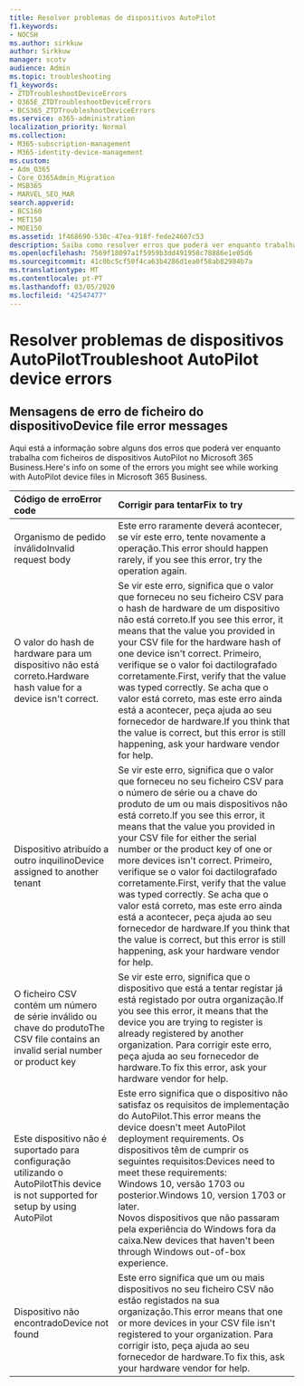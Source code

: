 ```yaml
---
title: Resolver problemas de dispositivos AutoPilot
f1.keywords:
- NOCSH
ms.author: sirkkuw
author: Sirkkuw
manager: scotv
audience: Admin
ms.topic: troubleshooting
f1_keywords:
- ZTDTroubleshootDeviceErrors
- O365E_ZTDTroubleshootDeviceErrors
- BCS365_ZTDTroubleshootDeviceErrors
ms.service: o365-administration
localization_priority: Normal
ms.collection:
- M365-subscription-management
- M365-identity-device-management
ms.custom:
- Adm_O365
- Core_O365Admin_Migration
- MSB365
- MARVEL_SEO_MAR
search.appverid:
- BCS160
- MET150
- MOE150
ms.assetid: 1f468690-530c-47ea-918f-fede24607c53
description: Saiba como resolver erros que poderá ver enquanto trabalha com ficheiros de dispositivos AutoPilot no Microsoft 365 Business.
ms.openlocfilehash: 7569f18097a1f5959b3dd491958c78886e1e05d6
ms.sourcegitcommit: 41c0bc5cf50f4ca63b4286d1ea0f58ab82984b7a
ms.translationtype: MT
ms.contentlocale: pt-PT
ms.lasthandoff: 03/05/2020
ms.locfileid: "42547477"
---
```

# <a name="troubleshoot-autopilot-device-errors"></a><span data-ttu-id="ea59a-103">Resolver problemas de dispositivos AutoPilot</span><span class="sxs-lookup"><span data-stu-id="ea59a-103">Troubleshoot AutoPilot device errors</span></span>

## <a name="device-file-error-messages"></a><span data-ttu-id="ea59a-104">Mensagens de erro de ficheiro do dispositivo</span><span class="sxs-lookup"><span data-stu-id="ea59a-104">Device file error messages</span></span>

<span data-ttu-id="ea59a-105">Aqui está a informação sobre alguns dos erros que poderá ver enquanto trabalha com ficheiros de dispositivos AutoPilot no Microsoft 365 Business.</span><span class="sxs-lookup"><span data-stu-id="ea59a-105">Here's info on some of the errors you might see while working with AutoPilot device files in Microsoft 365 Business.</span></span> 
  
|<span data-ttu-id="ea59a-106">**Código de erro**</span><span class="sxs-lookup"><span data-stu-id="ea59a-106">**Error code**</span></span>|<span data-ttu-id="ea59a-107">**Corrigir para tentar**</span><span class="sxs-lookup"><span data-stu-id="ea59a-107">**Fix to try**</span></span>|
|:-----|:-----|
|<span data-ttu-id="ea59a-108">Organismo de pedido inválido</span><span class="sxs-lookup"><span data-stu-id="ea59a-108">Invalid request body</span></span>  <br/> |<span data-ttu-id="ea59a-109">Este erro raramente deverá acontecer, se vir este erro, tente novamente a operação.</span><span class="sxs-lookup"><span data-stu-id="ea59a-109">This error should happen rarely, if you see this error, try the operation again.</span></span>  <br/> |
|<span data-ttu-id="ea59a-110">O valor do hash de hardware para um dispositivo não está correto.</span><span class="sxs-lookup"><span data-stu-id="ea59a-110">Hardware hash value for a device isn't correct.</span></span>  <br/> |<span data-ttu-id="ea59a-111">Se vir este erro, significa que o valor que forneceu no seu ficheiro CSV para o hash de hardware de um dispositivo não está correto.</span><span class="sxs-lookup"><span data-stu-id="ea59a-111">If you see this error, it means that the value you provided in your CSV file for the hardware hash of one device isn't correct.</span></span> <span data-ttu-id="ea59a-112">Primeiro, verifique se o valor foi dactilografado corretamente.</span><span class="sxs-lookup"><span data-stu-id="ea59a-112">First, verify that the value was typed correctly.</span></span> <span data-ttu-id="ea59a-113">Se acha que o valor está correto, mas este erro ainda está a acontecer, peça ajuda ao seu fornecedor de hardware.</span><span class="sxs-lookup"><span data-stu-id="ea59a-113">If you think that the value is correct, but this error is still happening, ask your hardware vendor for help.</span></span>  <br/> |
|<span data-ttu-id="ea59a-114">Dispositivo atribuído a outro inquilino</span><span class="sxs-lookup"><span data-stu-id="ea59a-114">Device assigned to another tenant</span></span>  <br/> |<span data-ttu-id="ea59a-115">Se vir este erro, significa que o valor que forneceu no seu ficheiro CSV para o número de série ou a chave do produto de um ou mais dispositivos não está correto.</span><span class="sxs-lookup"><span data-stu-id="ea59a-115">If you see this error, it means that the value you provided in your CSV file for either the serial number or the product key of one or more devices isn't correct.</span></span> <span data-ttu-id="ea59a-116">Primeiro, verifique se o valor foi dactilografado corretamente.</span><span class="sxs-lookup"><span data-stu-id="ea59a-116">First, verify that the value was typed correctly.</span></span> <span data-ttu-id="ea59a-117">Se acha que o valor está correto, mas este erro ainda está a acontecer, peça ajuda ao seu fornecedor de hardware.</span><span class="sxs-lookup"><span data-stu-id="ea59a-117">If you think that the value is correct, but this error is still happening, ask your hardware vendor for help.</span></span>  <br/> |
|<span data-ttu-id="ea59a-118">O ficheiro CSV contém um número de série inválido ou chave do produto</span><span class="sxs-lookup"><span data-stu-id="ea59a-118">The CSV file contains an invalid serial number or product key</span></span>  <br/> |<span data-ttu-id="ea59a-119">Se vir este erro, significa que o dispositivo que está a tentar registar já está registado por outra organização.</span><span class="sxs-lookup"><span data-stu-id="ea59a-119">If you see this error, it means that the device you are trying to register is already registered by another organization.</span></span> <span data-ttu-id="ea59a-120">Para corrigir este erro, peça ajuda ao seu fornecedor de hardware.</span><span class="sxs-lookup"><span data-stu-id="ea59a-120">To fix this error, ask your hardware vendor for help.</span></span>  <br/> |
|<span data-ttu-id="ea59a-121">Este dispositivo não é suportado para configuração utilizando o AutoPilot</span><span class="sxs-lookup"><span data-stu-id="ea59a-121">This device is not supported for setup by using AutoPilot</span></span>  <br/> | <span data-ttu-id="ea59a-122">Este erro significa que o dispositivo não satisfaz os requisitos de implementação do AutoPilot.</span><span class="sxs-lookup"><span data-stu-id="ea59a-122">This error means the device doesn't meet AutoPilot deployment requirements.</span></span> <span data-ttu-id="ea59a-123">Os dispositivos têm de cumprir os seguintes requisitos:</span><span class="sxs-lookup"><span data-stu-id="ea59a-123">Devices need to meet these requirements:</span></span>  <br/>  <span data-ttu-id="ea59a-124">Windows 10, versão 1703 ou posterior.</span><span class="sxs-lookup"><span data-stu-id="ea59a-124">Windows 10, version 1703 or later.</span></span>  <br/>  <span data-ttu-id="ea59a-125">Novos dispositivos que não passaram pela experiência do Windows fora da caixa.</span><span class="sxs-lookup"><span data-stu-id="ea59a-125">New devices that haven't been through Windows out-of-box experience.</span></span>  <br/> |
|<span data-ttu-id="ea59a-126">Dispositivo não encontrado</span><span class="sxs-lookup"><span data-stu-id="ea59a-126">Device not found</span></span>  <br/> |<span data-ttu-id="ea59a-127">Este erro significa que um ou mais dispositivos no seu ficheiro CSV não estão registados na sua organização.</span><span class="sxs-lookup"><span data-stu-id="ea59a-127">This error means that one or more devices in your CSV file isn't registered to your organization.</span></span> <span data-ttu-id="ea59a-128">Para corrigir isto, peça ajuda ao seu fornecedor de hardware.</span><span class="sxs-lookup"><span data-stu-id="ea59a-128">To fix this, ask your hardware vendor for help.</span></span>  <br/> |
